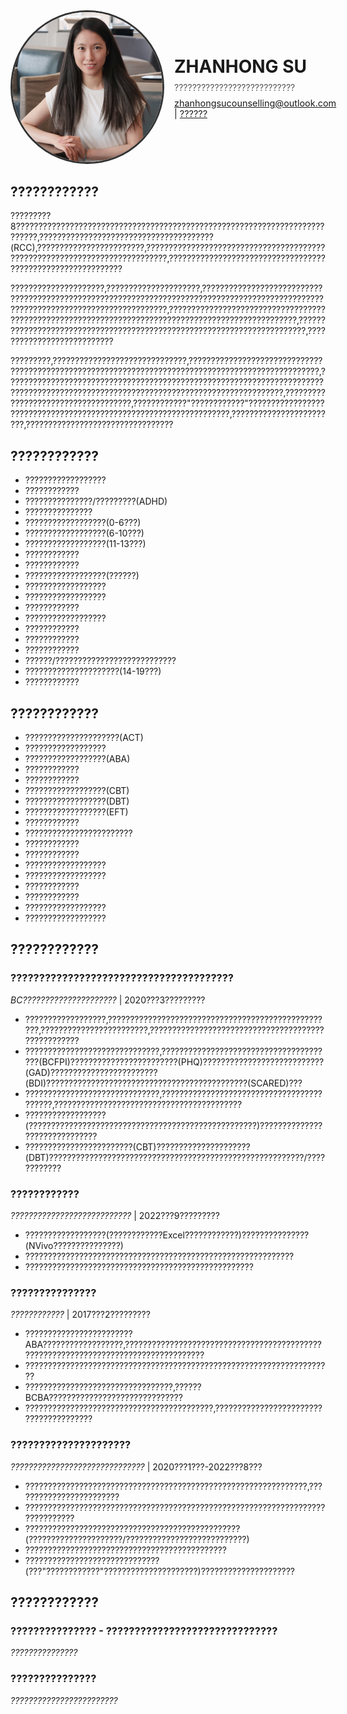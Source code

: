 <div style="display: flex; align-items: center; margin-bottom: 2rem;">
  <img src="bio.jpg" alt="ZHANHONG PHOTO" style="width: 240px; height: 240px; border-radius: 50%; object-fit: cover; border: 3px solid #333; margin-right: 1rem;">
  <div>
    <h1 style="margin: 0;">ZHANHONG SU</h1>
    <p style="margin: 0.5rem 0; color: #555;">???????????????????????????</p>
    <p style="margin: 0; font-size: 0.9rem;">
      <a href="mailto:zhanhongsucounselling@outlook.com">zhanhongsucounselling@outlook.com</a> | 
      <a href="https://www.linkedin.com/in/viola-su-b67143166/">??????</a> 
    </p>
  </div>
</div>

## ????????????
?????????8???????????????????????????????????????????????????????????????????????????,???????????????????????????????????????(RCC),????????????????????????,???????????????????????????????????????????????????????????????????????????,????????????????????????????????????????????????????????????

?????????????????????,?????????????????????,????????????????????????????????????????????????????????????????????????????????????????????????????????????????????????????????????,???????????????????????????????????????????????????????????????????????????????????????????????????,????????????????????????????????????????????????????????????????????????,???????????????????????????

?????????,??????????????????????????????,???????????????????????????????????????????????????????????????????????????????????????????????????,????????????????????????????????????????????????????????????????????????????????????????????????????????????????????????????????????,????????????????????????????????????,????????????"????????????"??????????????????????????????????????????????????????????????????,????????????????????????,?????????????????????????????????

## ????????????
- ??????????????????
- ????????????
- ???????????????/?????????(ADHD)
- ???????????????
- ??????????????????(0-6???)
- ??????????????????(6-10???)
- ??????????????????(11-13???)
- ????????????
- ????????????
- ??????????????????(??????)
- ??????????????????
- ??????????????????
- ????????????
- ??????????????????
- ????????????
- ????????????
- ????????????
- ??????/???????????????????????????
- ?????????????????????(14-19???)
- ????????????


## ????????????
- ?????????????????????(ACT)
- ??????????????????
- ??????????????????(ABA)
- ????????????
- ????????????
- ??????????????????(CBT)
- ??????????????????(DBT)
- ??????????????????(EFT)
- ????????????
- ????????????????????????
- ????????????
- ????????????
- ??????????????????
- ??????????????????
- ????????????
- ????????????
- ??????????????????
- ??????????????????


## ????????????

### ??????????????????????????????????????? 
*BC?????????????????????* | 2020???3?????????  
- ??????????????????,???????????????????????????????????????????????????,????????????????????????,???????????????????????????????????????????????????
- ??????????????????????????????,???????????????????????????????????????(BCFPI)????????????????????????(PHQ)???????????????????????????(GAD)????????????????????????(BDI)?????????????????????????????????????????????(SCARED)???
- ??????????????????????????????,??????????????????????????????????????????,??????????????????????????????????????????
- ??????????????????(???????????????????????????????????????????????????)??????????????????????????????
- ????????????????????????(CBT)?????????????????????(DBT)?????????????????????????????????????????????????????????/????????????

### ???????????? 
*???????????????????????????* | 2022???9?????????

- ??????????????????(????????????Excel????????????)???????????????(NVivo???????????????)
- ????????????????????????????????????????????????????????????
- ???????????????????????????????????????????????????

### ???????????????
*????????????* | 2017???2?????????

- ????????????????????????ABA??????????????????,????????????????????????????????????????????????????????????????????????????????????
- ?????????????????????????????????????????????????????????????????????
- ?????????????????????????????????,??????BCBA??????????????????????????????
- ??????????????????????????????????????????,???????????????????????????????????????

### ?????????????????????
*??????????????????????????????* | 2020???1???-2022???8???

- ???????????????????????????????????????????????????????????????,????????????????????????
- ??????????????????????????????????????????????????????????????????????????????
- ????????????????????????????????????????????????(?????????????????????/???????????????????????????)
- ?????????????????????????????????????????????
- ??????????????????????????????(???"????????????"?????????????????????)?????????????????????

## ????????????

### ??????????????? - ??????????????????????????????
*???????????????* 

### ???????????????  
*????????????????????????* 

